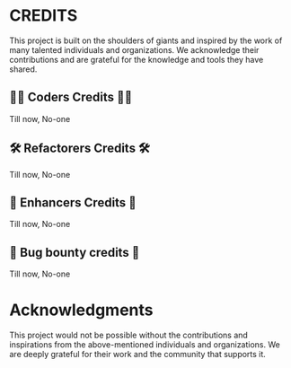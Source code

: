 # CREDITS

This project is built on the shoulders of giants and inspired by the work of many talented individuals and organizations. We acknowledge their contributions and are grateful for the knowledge and tools they have shared.

## 👨‍💻 Coders Credits 👨‍💻

Till now, No-one

## 🛠️ Refactorers Credits 🛠️

Till now, No-one

## 🔨 Enhancers Credits 🔨

Till now, No-one

## 🐛 Bug bounty credits 🐛

Till now, No-one

# Acknowledgments

This project would not be possible without the contributions and inspirations from the above-mentioned individuals and organizations. We are deeply grateful for their work and the community that supports it.
